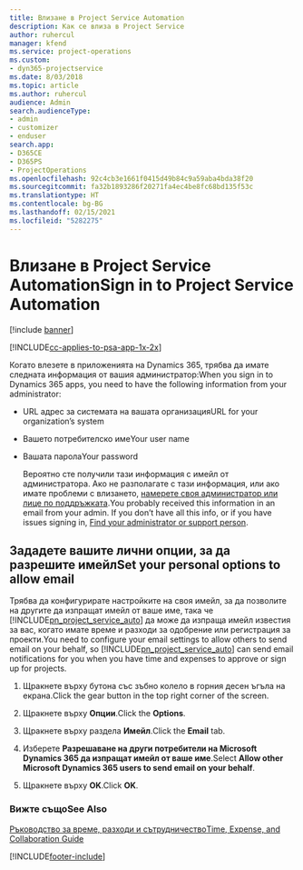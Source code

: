```yaml
---
title: Влизане в Project Service Automation
description: Как се влиза в Project Service
author: ruhercul
manager: kfend
ms.service: project-operations
ms.custom:
- dyn365-projectservice
ms.date: 8/03/2018
ms.topic: article
ms.author: ruhercul
audience: Admin
search.audienceType:
- admin
- customizer
- enduser
search.app:
- D365CE
- D365PS
- ProjectOperations
ms.openlocfilehash: 92c4cb3e1661f0415d49b84c9a59aba4bda38f20
ms.sourcegitcommit: fa32b1893286f20271fa4ec4be8fc68bd135f53c
ms.translationtype: HT
ms.contentlocale: bg-BG
ms.lasthandoff: 02/15/2021
ms.locfileid: "5282275"
---
```

# <a name="sign-in-to-project-service-automation"></a><span data-ttu-id="9219c-103">Влизане в Project Service Automation</span><span class="sxs-lookup"><span data-stu-id="9219c-103">Sign in to Project Service Automation</span></span>

[!include [banner](../includes/psa-now-project-operations.md)]

[!INCLUDE[cc-applies-to-psa-app-1x-2x](../includes/cc-applies-to-psa-app-1x-2x.md)]

<span data-ttu-id="9219c-104">Когато влезете в приложенията на Dynamics 365, трябва да имате следната информация от вашия администратор:</span><span class="sxs-lookup"><span data-stu-id="9219c-104">When you sign in to Dynamics 365 apps, you need to have the following information from your administrator:</span></span>  
  
- <span data-ttu-id="9219c-105">URL адрес за системата на вашата организация</span><span class="sxs-lookup"><span data-stu-id="9219c-105">URL for your organization’s system</span></span>  
  
- <span data-ttu-id="9219c-106">Вашето потребителско име</span><span class="sxs-lookup"><span data-stu-id="9219c-106">Your user name</span></span>  
  
- <span data-ttu-id="9219c-107">Вашата парола</span><span class="sxs-lookup"><span data-stu-id="9219c-107">Your password</span></span>  
  
  <span data-ttu-id="9219c-108">Вероятно сте получили тази информация с имейл от администратора. Ако не разполагате с тази информация, или ако имате проблеми с влизането, [намерете своя администратор или лице по поддръжката](https://docs.microsoft.com/dynamics365/customerengagement/on-premises/basics/find-administrator-support).</span><span class="sxs-lookup"><span data-stu-id="9219c-108">You probably received this information in an email from your admin. If you don’t have all this info, or if you have issues signing in, [Find your administrator or support person](https://docs.microsoft.com/dynamics365/customerengagement/on-premises/basics/find-administrator-support).</span></span>  
  
## <a name="set-your-personal-options-to-allow-email"></a><span data-ttu-id="9219c-109">Зададете вашите лични опции, за да разрешите имейл</span><span class="sxs-lookup"><span data-stu-id="9219c-109">Set your personal options to allow email</span></span>  
 <span data-ttu-id="9219c-110">Трябва да конфигурирате настройките на своя имейл, за да позволите на другите да изпращат имейл от ваше име, така че [!INCLUDE[pn_project_service_auto](../includes/pn-project-service-auto.md)] да може да изпраща имейл известия за вас, когато имате време и разходи за одобрение или регистрация за проекти.</span><span class="sxs-lookup"><span data-stu-id="9219c-110">You need to configure your email settings to allow others to send email on your behalf, so [!INCLUDE[pn_project_service_auto](../includes/pn-project-service-auto.md)] can send email notifications for you when you have time and expenses to approve or sign up for projects.</span></span>  
  
1.  <span data-ttu-id="9219c-111">Щракнете върху бутона със зъбно колело в горния десен ъгъла на екрана.</span><span class="sxs-lookup"><span data-stu-id="9219c-111">Click the gear button in the top right corner of the screen.</span></span>  
  
2.  <span data-ttu-id="9219c-112">Щракнете върху **Опции**.</span><span class="sxs-lookup"><span data-stu-id="9219c-112">Click the **Options**.</span></span>  
  
3.  <span data-ttu-id="9219c-113">Щракнете върху раздела **Имейл**.</span><span class="sxs-lookup"><span data-stu-id="9219c-113">Click the **Email** tab.</span></span>  
  
4.  <span data-ttu-id="9219c-114">Изберете **Разрешаване на други потребители на Microsoft Dynamics 365 да изпращат имейл от ваше име**.</span><span class="sxs-lookup"><span data-stu-id="9219c-114">Select **Allow other Microsoft Dynamics 365 users to send email on your behalf**.</span></span>  
  
5.  <span data-ttu-id="9219c-115">Щракнете върху **OK**.</span><span class="sxs-lookup"><span data-stu-id="9219c-115">Click **OK**.</span></span>  
  
### <a name="see-also"></a><span data-ttu-id="9219c-116">Вижте също</span><span class="sxs-lookup"><span data-stu-id="9219c-116">See Also</span></span>  
 [<span data-ttu-id="9219c-117">Ръководство за време, разходи и сътрудничество</span><span class="sxs-lookup"><span data-stu-id="9219c-117">Time, Expense, and Collaboration Guide</span></span>](../psa/time-expense-collaboration-guide.md)


[!INCLUDE[footer-include](../includes/footer-banner.md)]